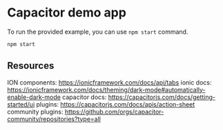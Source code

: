 # Capacitor demo app


To run the provided example, you can use `npm start` command.

```bash
npm start
```


## Resources

ION components: https://ionicframework.com/docs/api/tabs
ionic docs: https://ionicframework.com/docs/theming/dark-mode#automatically-enable-dark-mode
capacitor docs: https://capacitorjs.com/docs/getting-started/ui
plugins: https://capacitorjs.com/docs/apis/action-sheet
community plugins: https://github.com/orgs/capacitor-community/repositories?type=all
